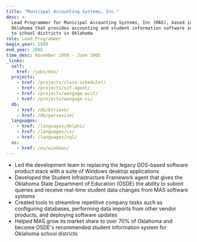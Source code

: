 ```yaml
---
title: "Municipal Accounting Systems, Inc."
desc: >-
  Lead Programmer for Municipal Accounting Systems, Inc (MAS), based in Shawnee,
  Oklahoma that provides accounting and student information software solutions
  to school districts in Oklahoma
role: Lead Programmer
begin_year: 1999
end_year: 2005
time_desc: November 1999 - June 2005
_links:
  self:
    href: /jobs/mas/
  projects:
    - href: /projects/class-scheduler/
    - href: /projects/sif-agent/
    - href: /projects/wengage-acct/
    - href: /projects/wengage-si/
  db:
    - href: /db/btrieve/
    - href: /db/pervasive/
  languages:
    - href: /languages/delphi/
    - href: /languages/cs/
    - href: /languages/sql/
  os:
    - href: /os/windows/
---
```


- Led the development team in replacing the legacy DOS-based software product stack with a suite of Windows desktop applications
- Developed the Student Infrastructure Framework agent that gives the Oklahoma State Department of Education (OSDE) the ability to submit queries and receive real-time student data changes from MAS software systems
- Created tools to streamline repetitive company tasks such as configuring databases, performing data imports from other vendor products, and deploying software updates
- Helped MAS grow its market share to over 70% of Oklahoma and become OSDE's recommended student information system for Oklahoma school districts
